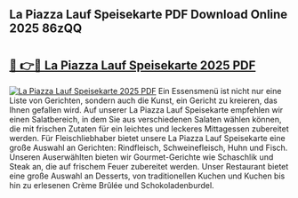 ## La Piazza Lauf Speisekarte PDF Download Online 2025 86zQQ

# <h2><a href="http://gcacpx5.nevu.top/?p=La+Piazza+Lauf+Speisekarte">🔗 👉🔴 La Piazza Lauf Speisekarte 2025 PDF</a></h2>

[![La Piazza Lauf Speisekarte 2025 PDF](https://i.imgur.com/dBaPXMq.png)](http://gcacpx5.nevu.top/?p=La+Piazza+Lauf+Speisekarte)
Ein Essensmenü ist nicht nur eine Liste von Gerichten, sondern auch die Kunst, ein Gericht zu kreieren, das Ihnen gefallen wird. Auf unserer La Piazza Lauf Speisekarte empfehlen wir einen Salatbereich, in dem Sie aus verschiedenen Salaten wählen können, die mit frischen Zutaten für ein leichtes und leckeres Mittagessen zubereitet werden. Für Fleischliebhaber bietet unsere La Piazza Lauf Speisekarte eine große Auswahl an Gerichten: Rindfleisch, Schweinefleisch, Huhn und Fisch. Unseren Auserwählten bieten wir Gourmet-Gerichte wie Schaschlik und Steak an, die auf frischem Feuer zubereitet werden. Unser Restaurant bietet eine große Auswahl an Desserts, von traditionellen Kuchen und Kuchen bis hin zu erlesenen Crème Brûlée und Schokoladenburdel.
